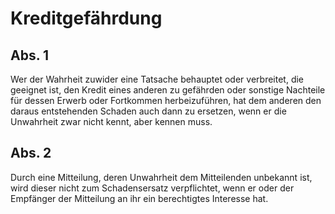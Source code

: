 # Kreditgefährdung



## Abs. 1

 Wer der Wahrheit zuwider eine Tatsache behauptet oder verbreitet, die geeignet ist, den Kredit eines anderen zu gefährden oder sonstige Nachteile für dessen Erwerb oder Fortkommen herbeizuführen, hat dem anderen den daraus entstehenden Schaden auch dann zu ersetzen, wenn er die Unwahrheit zwar nicht kennt, aber kennen muss.

## Abs. 2

 Durch eine Mitteilung, deren Unwahrheit dem Mitteilenden unbekannt ist, wird dieser nicht zum Schadensersatz verpflichtet, wenn er oder der Empfänger der Mitteilung an ihr ein berechtigtes Interesse hat. 

